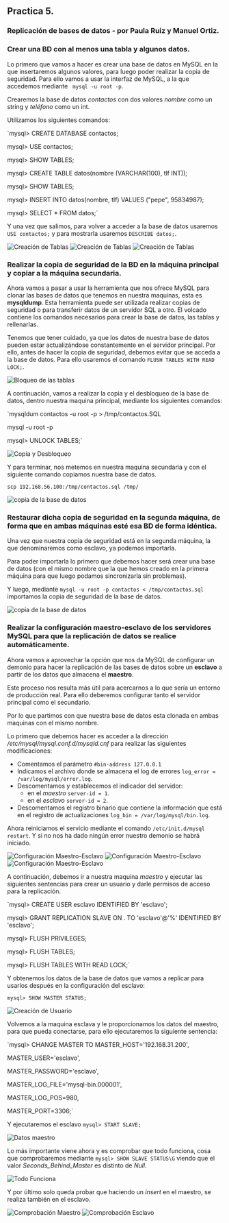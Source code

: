 ## Practica 5.
### Replicación de bases de datos - por Paula Ruiz y Manuel Ortiz.

### Crear una BD con al menos una tabla y algunos datos.

Lo primero que vamos a hacer es crear una base de datos en MySQL en la que insertaremos algunos valores, para luego poder realizar la copia de seguridad. Para ello vamos a usar la interfaz de MySQL, a la que accedemos mediante ` mysql -u root -p`.

Crearemos la base de datos _contactos_ con dos valores _nombre_ como un string y _teléfono_ como un int.

Utilizamos los siguientes comandos:

`mysql> CREATE DATABASE contactos;

mysql> USE contactos;

mysql> SHOW TABLES;

mysql> CREATE TABLE datos(nombre (VARCHAR(100), tlf INT));

mysql> SHOW TABLES;

mysql> INSERT INTO datos(nombre, tlf) VALUES ("pepe", 95834987);

mysql> SELECT * FROM datos;`

Y una vez que salimos, para volver a acceder a la base de datos usaremos `USE contactos;` y para mostrarla usaremos `DESCRIBE datos;`.

![Creación de Tablas](./capturas/createTable1-maestro.PNG)
![Creación de Tablas](./capturas/createTable2-maestro.PNG)
![Creación de Tablas](./capturas/createTable3-maestro.PNG)

### Realizar la copia de seguridad de la BD en la máquina principal y copiar a la máquina secundaria.

Ahora vamos a pasar a usar la herramienta que nos ofrece MySQL para clonar las bases de datos que tenemos en nuestra maquinas, esta es __mysqldump__. Esta herramienta puede ser utilizada realizar copias de seguridad o para transferir datos de un servidor SQL a otro. El volcado contiene los comandos necesarios para crear la base de datos, las tablas y rellenarlas.

Tenemos que tener cuidado, ya que los datos de nuestra base de datos pueden estar actualizándose constantemente en el servidor principal. Por ello, antes de hacer la copia de seguridad, debemos evitar que se acceda a la base de datos. Para ello usaremos el comando `FLUSH TABLES WITH READ LOCK;`.

![Bloqueo de las tablas](./capturas/bloquearTabla-maestro.PNG)

A continuación, vamos a realizar la copia y el desbloqueo de la base de datos, dentro nuestra maquina principal, mediante los siguientes comandos:

`mysqldum contactos -u root -p > /tmp/contactos.SQL

mysql -u root -p

mysql> UNLOCK TABLES;`

![Copia y Desbloqueo](./capturas/copiaDesbloqueo-maestro.PNG)

Y para terminar, nos metemos en nuestra maquina secundaria y con el siguiente comando copiamos nuestra base de datos.

`scp 192.168.56.100:/tmp/contactos.sql /tmp/`

![copia de la base de datos](./capturas/copiaBD-esclavo.PNG)

### Restaurar dicha copia de seguridad en la segunda máquina, de forma que en ambas máquinas esté esa BD de forma idéntica.

Una vez que nuestra copia de seguridad está en la segunda máquina, la que denominaremos como esclavo, ya podemos importarla.

Para poder importarla lo primero que debemos hacer será crear una base de datos (con el mismo nombre que la que hemos creado en la primera máquina para que luego podamos sincronizarla sin problemas).

Y luego, mediante `mysql -u root -p contactos < /tmp/contactos.sql` importamos la copia de seguridad de la base de datos.

![copia de la base de datos](./capturas/copiaBD-esclavo.PNG)

### Realizar la configuración maestro-esclavo de los servidores MySQL para que la replicación de datos se realice automáticamente.

Ahora vamos a aprovechar la opción que nos da MySQL de configurar un demonio para hacer la replicación de las bases de datos sobre un __esclavo__ a partir de los datos que almacena el __maestro__.

Este proceso nos resulta más útil para acercarnos a lo que sería un entorno de producción real. Para ello deberemos configurar tanto el servidor principal como el secundario.

Por lo que partimos con que nuestra base de datos esta clonada en ambas maquinas con el mismo nombre.

Lo primero que debemos hacer es acceder a la dirección _/etc/mysql/mysql.conf.d/mysqld.cnf_ para realizar las siguientes modificaciones:

- Comentamos el parámetro `#bin-address 127.0.0.1`
- Indicamos el archivo donde se almacena el log de errores `log_error = /var/log/mysql/error.log`.
- Descomentamos y establecemos el indicador del servidor:
    - en el _maestro_ `server-id = 1`.
    - en el _esclavo_ `server-id = 2`.
- Descomentamos el registro binario que contiene la información que está en el registro de actualizaciones `log_bin = /var/log/mysql/bin.log`.

Ahora reiniciamos el servicio mediante el comando `/etc/init.d/mysql restart`.
Y si no nos ha dado ningún error nuestro demonio se habrá iniciado.

![Configuración Maestro-Esclavo](./capturas/configuracion1.png)
![Configuración Maestro-Esclavo](./capturas/configuracion2.png)
![Configuración Maestro-Esclavo](./capturas/configuracionRestart.PNG)

A continuación, debemos ir a nuestra maquina _maestro_ y ejecutar las siguientes sentencias para crear un usuario y darle permisos de acceso para la replicación.

`mysql> CREATE USER esclavo IDENTIFIED BY 'esclavo';

mysql> GRANT REPLICATION SLAVE ON *.* TO 'esclavo'@'%' IDENTIFIED BY 'esclavo';

mysql> FLUSH PRIVILEGES;

mysql> FLUSH TABLES;

mysql> FLUSH TABLES WITH READ LOCK;`

Y obtenemos los datos de la base de datos que vamos a replicar para usarlos después en la configuración del esclavo:

`mysql> SHOW MASTER STATUS;`

![Creación de Usuario ](./capturas/creacionUsuario-maestro.PNG)

Volvemos a la maquina esclava y le proporcionamos los datos del maestro, para que pueda conectarse, para ello ejecutaremos la siguiente sentencia:

`mysql> CHANGE MASTER TO MASTER_HOST='192.168.31.200',

MASTER_USER='esclavo',

MASTER_PASSWORD='esclavo',

MASTER_LOG_FILE='mysql-bin.000001',

MASTER_LOG_POS=980,

MASTER_PORT=3306;`

Y ejecutaremos el esclavo `mysql> START SLAVE;`

![Datos maestro](./capturas/datosMaestro-esclavo.PNG)

Lo más importante viene ahora y es comprobar que todo funciona, cosa que comprobaremos mediante `mysql> SHOW SLAVE STATUS\G` viendo que el valor _Seconds_Behind_Master_ es distinto de _Null_.

![Todo Funciona](./capturas/TodoFunsiona.PNG)

Y por último solo queda probar que haciendo un _insert_ en el maestro, se realiza también en el esclavo.

![Comprobación Maestro](./capturas/todoBien1.PNG)
![Comprobación Esclavo](./capturas/todoBien2.png)
